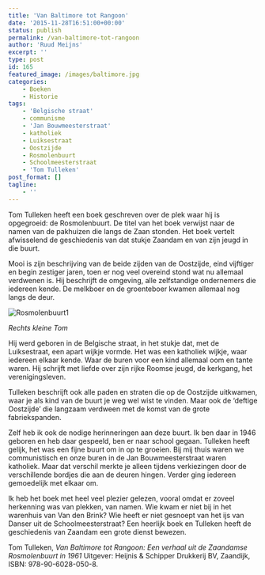 ```yaml
---
title: 'Van Baltimore tot Rangoon'
date: '2015-11-28T16:51:00+00:00'
status: publish
permalink: /van-baltimore-tot-rangoon
author: 'Ruud Meijns'
excerpt: ''
type: post
id: 165
featured_image: /images/baltimore.jpg
categories:
    - Boeken
    - Historie
tags:
    - 'Belgische straat'
    - communisme
    - 'Jan Bouwmeesterstraat'
    - katholiek
    - Luiksestraat
    - Oostzijde
    - Rosmolenbuurt
    - Schoolmeesterstraat
    - 'Tom Tulleken'
post_format: []
tagline:
    - ''
---
```

Tom Tulleken heeft een boek geschreven over de plek waar hij is opgegroeid: de Rosmolenbuurt. De titel van het boek verwijst naar de namen van de pakhuizen die langs de Zaan stonden. Het boek vertelt afwisselend de geschiedenis van dat stukje Zaandam en van zijn jeugd in die buurt.

Mooi is zijn beschrijving van de beide zijden van de Oostzijde, eind vijftiger en begin zestiger jaren, toen er nog veel overeind stond wat nu allemaal verdwenen is. Hij beschrijft de omgeving, alle zelfstandige ondernemers die iedereen kende. De melkboer en de groenteboer kwamen allemaal nog langs de deur.

![Rosmolenbuurt1](/images/Rosmolenbuurt1.jpg)

*Rechts kleine Tom*

Hij werd geboren in de Belgische straat, in het stukje dat, met de Luiksestraat, een apart wijkje vormde. Het was een katholiek wijkje, waar iedereen elkaar kende. Waar de buren voor een kind allemaal oom en tante waren. Hij schrijft met liefde over zijn rijke Roomse jeugd, de kerkgang, het verenigingsleven.

Tulleken beschrijft ook alle paden en straten die op de Oostzijde uitkwamen, waar je als kind van de buurt je weg wel wist te vinden. Maar ook de ‘deftige Oostzijde’ die langzaam verdween met de komst van de grote fabriekspanden.

Zelf heb ik ook de nodige herinneringen aan deze buurt. Ik ben daar in 1946 geboren en heb daar gespeeld, ben er naar school gegaan. Tulleken heeft gelijk, het was een fijne buurt om in op te groeien. Bij mij thuis waren we communistisch en onze buren in de Jan Bouwmeesterstraat waren katholiek. Maar dat verschil merkte je alleen tijdens verkiezingen door de verschillende bordjes die aan de deuren hingen. Verder ging iedereen gemoedelijk met elkaar om.

Ik heb het boek met heel veel plezier gelezen, vooral omdat er zoveel herkenning was van plekken, van namen. Wie kwam er niet bij in het warenhuis van Van den Brink? Wie heeft er niet gesnoept van het ijs van Danser uit de Schoolmeesterstraat? Een heerlijk boek en Tulleken heeft de geschiedenis van Zaandam een grote dienst bewezen.

Tom Tulleken, *Van Baltimore tot Rangoon: Een verhaal uit de Zaandamse Rosmolenbuurt in 1961* Uitgever: Heijnis & Schipper Drukkerij BV, Zaandijk, ISBN: 978-90-6028-050-8.